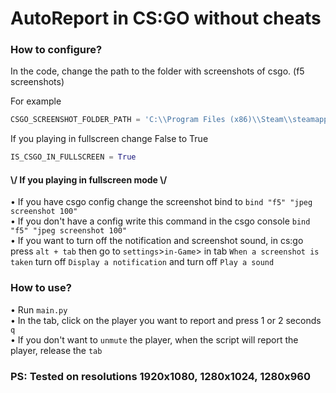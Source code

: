 # AutoReport in CS:GO without cheats

### How to configure?
In the code, change the path to the folder with screenshots of csgo. (f5 screenshots)

For example
```python
CSGO_SCREENSHOT_FOLDER_PATH = 'C:\\Program Files (x86)\\Steam\\steamapps\\common\\Counter-Strike Global Offensive\\csgo\\screenshots'
```

If you playing in fullscreen change False to True
```python
IS_CSGO_IN_FULLSCREEN = True
```

#### \\/ If you playing in fullscreen mode \\/
• If you have csgo config change the screenshot bind to ```bind "f5" "jpeg screenshot 100"``` <br/>
• If you don't have a config write this command in the csgo console ```bind "f5" "jpeg screenshot 100"``` <br/>
• If you want to turn off the notification and screenshot sound, in cs:go press ```alt + tab``` then go to ```settings```>```in-Game```> in tab ```When a screenshot is taken``` turn off ```Display a notification``` and turn off ```Play a sound```

### How to use?
• Run ```main.py``` <br />
• In the tab, click on the player you want to report and press 1 or 2 seconds ```q``` <br/>
• If you don't want to ```unmute``` the player, when the script will report the player, release the ```tab```


<h3> PS: Tested on resolutions 1920x1080, 1280x1024, 1280x960 <h2/>
